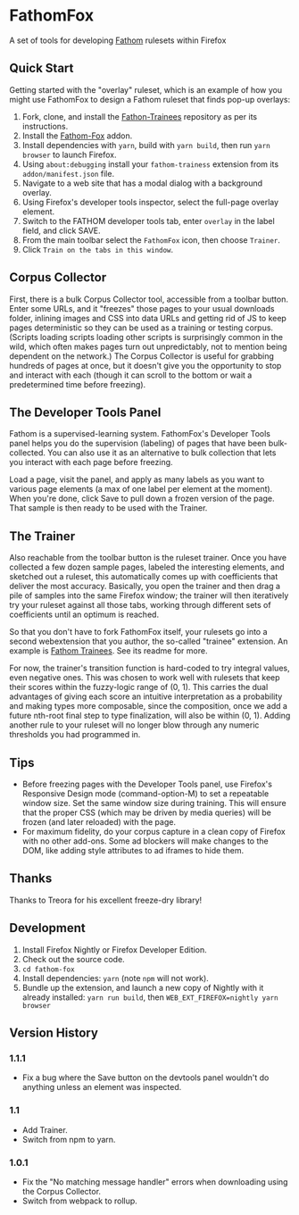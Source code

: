 # FathomFox

A set of tools for developing [Fathom](http://mozilla.github.io/fathom/)
rulesets within Firefox

## Quick Start

Getting started with the "overlay" ruleset, which is an example of how you
might use FathomFox to design a Fathom ruleset that finds pop-up overlays:

1. Fork, clone, and install the
   [Fathon-Trainees](https://github.com/mozilla/fathom-trainees/) repository as per
   its instructions.
2. Install the [Fathom-Fox](https://addons.mozilla.org/firefox/addon/fathomfox/)
   addon.
3. Install dependencies with `yarn`, build with `yarn build`, then run `yarn browser`
   to launch Firefox.
4. Using `about:debugging` install your `fathom-trainess` extension from its
   `addon/manifest.json` file.
5. Navigate to a web site that has a modal dialog with a background overlay.
6. Using Firefox's developer tools inspector, select the full-page overlay element.
7. Switch to the FATHOM developer tools tab, enter `overlay` in the label field,
   and click SAVE.
8. From the main toolbar select the `FathomFox` icon, then choose `Trainer`.
9. Click `Train on the tabs in this window`.

## Corpus Collector

First, there is a bulk Corpus Collector tool, accessible from a toolbar button.
Enter some URLs, and it "freezes" those pages to your usual downloads folder,
inlining images and CSS into data URLs and getting rid of JS to keep pages
deterministic so they can be used as a training or testing corpus. (Scripts
loading scripts loading other scripts is surprisingly common in the wild, which
often makes pages turn out unpredictably, not to mention being dependent on the
network.) The Corpus Collector is useful for grabbing hundreds of pages at
once, but it doesn't give you the opportunity to stop and interact with each
(though it can scroll to the bottom or wait a predetermined time before
freezing).

## The Developer Tools Panel

Fathom is a supervised-learning system. FathomFox's Developer Tools panel helps
you do the supervision (labeling) of pages that have been bulk-collected. You
can also use it as an alternative to bulk collection that lets you interact
with each page before freezing.

Load a page, visit the panel, and apply as many labels as you want to various
page elements (a max of one label per element at the moment). When you're done,
click Save to pull down a frozen version of the page. That sample is then ready
to be used with the Trainer.

## The Trainer

Also reachable from the toolbar button is the ruleset trainer. Once you have
collected a few dozen sample pages, labeled the interesting elements, and
sketched out a ruleset, this automatically comes up with coefficients that
deliver the most accuracy. Basically, you open the trainer and then drag a pile
of samples into the same Firefox window; the trainer will then iteratively try
your ruleset against all those tabs, working through different sets of
coefficients until an optimum is reached.

So that you don't have to fork FathomFox itself, your rulesets go into a second
webextension that you author, the so-called "trainee" extension. An example is
[Fathom Trainees](https://github.com/mozilla/fathom-trainees). See its readme
for more.

For now, the trainer's transition function is hard-coded to try integral
values, even negative ones. This was chosen to work well with rulesets that
keep their scores within the fuzzy-logic range of (0, 1). This carries the dual
advantages of giving each score an intuitive interpretation as a probability
and making types more composable, since the composition, once we add a future
nth-root final step to type finalization, will also be within (0, 1). Adding
another rule to your ruleset will no longer blow through any numeric thresholds
you had programmed in.

## Tips

* Before freezing pages with the Developer Tools panel, use Firefox's
  Responsive Design mode (command-option-M) to set a repeatable window size.
  Set the same window size during training. This will ensure that the proper
  CSS (which may be driven by media queries) will be frozen (and later
  reloaded) with the page.
* For maximum fidelity, do your corpus capture in a clean copy of Firefox with
  no other add-ons. Some ad blockers will make changes to the DOM, like adding
  style attributes to ad iframes to hide them.

## Thanks

Thanks to Treora for his excellent freeze-dry library!

## Development

1. Install Firefox Nightly or Firefox Developer Edition.
2. Check out the source code.
3. `cd fathom-fox`
4. Install dependencies: `yarn` (note `npm` will not work).
5. Bundle up the extension, and launch a new copy of Nightly with it already
   installed: `yarn run build`, then `WEB_EXT_FIREFOX=nightly yarn browser`

## Version History

### 1.1.1

* Fix a bug where the Save button on the devtools panel wouldn't do anything unless an element was inspected.

### 1.1

* Add Trainer.
* Switch from npm to yarn.

### 1.0.1

* Fix the "No matching message handler" errors when downloading using the Corpus Collector.
* Switch from webpack to rollup.
